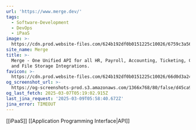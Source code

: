 ```yaml
---
url: 'https://www.merge.dev/'
tags:
  - Software-Development
  - DevOps
  - iPaaS
image: >-
  https://cdn.prod.website-files.com/624b192df0b0151225c10026/6759c3a56fe3f00504d7b0f3_merge%20meta_tiny.png
site_name: Merge
title: >-
  Merge - One Unified API for all HR, Payroll, Accounting, Ticketing, CRM, ATS,
  and File Storage Integrations.
favicon: >-
  https://cdn.prod.website-files.com/624b192df0b0151225c10026/66d0d3a2455227514ea8cd28_favicon-dark-32.png
og_screenshot_url: >-
  https://og-screenshots-prod.s3.amazonaws.com/1366x768/80/false/d45ca9e62539500329156739cb2f70f3ea55ac851e2a9b3a3b5d372e8e84b33d.jpeg
og_last_fetch: 2025-03-07T05:19:02.915Z
last_jina_request: '2025-03-09T05:58:40.672Z'
jina_error: TIMEOUT
---
```

[[iPaaS]] [[Application Programming Interface|API]] 
